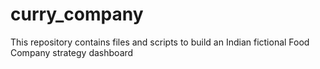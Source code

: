 # curry_company
This repository contains files and scripts to build an Indian fictional Food Company strategy dashboard
